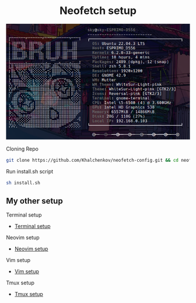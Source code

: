 <h1 align="center">Neofetch setup</h1>

<p align="center"> <img src="https://github.com/Khalchenkov/neofetch-config/blob/main/normal.png" /> </p>

Cloning Repo
  
```bash
git clone https://github.com/Khalchenkov/neofetch-config.git && cd neofetch-config
```
Run install.sh script

```bash
sh install.sh
```

## My other setup
Terminal setup
- [Terminal setup](https://github.com/Khalchenkov/terminal-setup)

Neovim setup
- [Neovim setup](https://github.com/Khalchenkov/neovim-config)

Vim setup
- [Vim setup](https://github.com/Khalchenkov/vim-config)

Tmux setup
- [Tmux setup](https://github.com/Khalchenkov/tmux-config)
